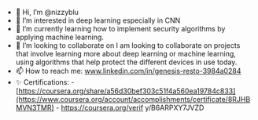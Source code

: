- 👋 Hi, I’m @nizzyblu
- 👀 I’m interested in deep learning especially in CNN 
- 🌱 I’m currently learning how to implement security algorithms by applying machine learning.
- 💞️ I’m looking to collaborate on  I am looking to collaborate on projects that involve learning more about deep learning or machine learning, using algorithms that help protect the different devices in use today. 
- 📫 How to reach me: www.linkedin.com/in/genesis-resto-3984a0284
- ✨ Certifications:
                    - [https://coursera.org/share/a56d30bef303c51f4a560ea19784c833](https://www.coursera.org/account/accomplishments/certificate/8RJHBMVN3TMR)
                    - https://coursera.org/verif y/B6ARPXY7JVZD

<!---
nizzyblu/nizzyblu is a ✨ special ✨ repository because its `README.md` (this file) appears on your GitHub profile.
You can click the Preview link to take a look at your changes.
--->
